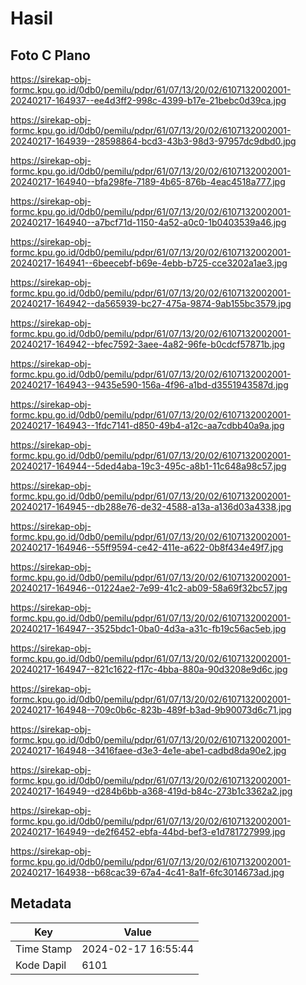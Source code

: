 # Hasil

## Foto C Plano

https://sirekap-obj-formc.kpu.go.id/0db0/pemilu/pdpr/61/07/13/20/02/6107132002001-20240217-164937--ee4d3ff2-998c-4399-b17e-21bebc0d39ca.jpg

https://sirekap-obj-formc.kpu.go.id/0db0/pemilu/pdpr/61/07/13/20/02/6107132002001-20240217-164939--28598864-bcd3-43b3-98d3-97957dc9dbd0.jpg

https://sirekap-obj-formc.kpu.go.id/0db0/pemilu/pdpr/61/07/13/20/02/6107132002001-20240217-164940--bfa298fe-7189-4b65-876b-4eac4518a777.jpg

https://sirekap-obj-formc.kpu.go.id/0db0/pemilu/pdpr/61/07/13/20/02/6107132002001-20240217-164940--a7bcf71d-1150-4a52-a0c0-1b0403539a46.jpg

https://sirekap-obj-formc.kpu.go.id/0db0/pemilu/pdpr/61/07/13/20/02/6107132002001-20240217-164941--6beecebf-b69e-4ebb-b725-cce3202a1ae3.jpg

https://sirekap-obj-formc.kpu.go.id/0db0/pemilu/pdpr/61/07/13/20/02/6107132002001-20240217-164942--da565939-bc27-475a-9874-9ab155bc3579.jpg

https://sirekap-obj-formc.kpu.go.id/0db0/pemilu/pdpr/61/07/13/20/02/6107132002001-20240217-164942--bfec7592-3aee-4a82-96fe-b0cdcf57871b.jpg

https://sirekap-obj-formc.kpu.go.id/0db0/pemilu/pdpr/61/07/13/20/02/6107132002001-20240217-164943--9435e590-156a-4f96-a1bd-d3551943587d.jpg

https://sirekap-obj-formc.kpu.go.id/0db0/pemilu/pdpr/61/07/13/20/02/6107132002001-20240217-164943--1fdc7141-d850-49b4-a12c-aa7cdbb40a9a.jpg

https://sirekap-obj-formc.kpu.go.id/0db0/pemilu/pdpr/61/07/13/20/02/6107132002001-20240217-164944--5ded4aba-19c3-495c-a8b1-11c648a98c57.jpg

https://sirekap-obj-formc.kpu.go.id/0db0/pemilu/pdpr/61/07/13/20/02/6107132002001-20240217-164945--db288e76-de32-4588-a13a-a136d03a4338.jpg

https://sirekap-obj-formc.kpu.go.id/0db0/pemilu/pdpr/61/07/13/20/02/6107132002001-20240217-164946--55ff9594-ce42-411e-a622-0b8f434e49f7.jpg

https://sirekap-obj-formc.kpu.go.id/0db0/pemilu/pdpr/61/07/13/20/02/6107132002001-20240217-164946--01224ae2-7e99-41c2-ab09-58a69f32bc57.jpg

https://sirekap-obj-formc.kpu.go.id/0db0/pemilu/pdpr/61/07/13/20/02/6107132002001-20240217-164947--3525bdc1-0ba0-4d3a-a31c-fb19c56ac5eb.jpg

https://sirekap-obj-formc.kpu.go.id/0db0/pemilu/pdpr/61/07/13/20/02/6107132002001-20240217-164947--821c1622-f17c-4bba-880a-90d3208e9d6c.jpg

https://sirekap-obj-formc.kpu.go.id/0db0/pemilu/pdpr/61/07/13/20/02/6107132002001-20240217-164948--709c0b6c-823b-489f-b3ad-9b90073d6c71.jpg

https://sirekap-obj-formc.kpu.go.id/0db0/pemilu/pdpr/61/07/13/20/02/6107132002001-20240217-164948--3416faee-d3e3-4e1e-abe1-cadbd8da90e2.jpg

https://sirekap-obj-formc.kpu.go.id/0db0/pemilu/pdpr/61/07/13/20/02/6107132002001-20240217-164949--d284b6bb-a368-419d-b84c-273b1c3362a2.jpg

https://sirekap-obj-formc.kpu.go.id/0db0/pemilu/pdpr/61/07/13/20/02/6107132002001-20240217-164949--de2f6452-ebfa-44bd-bef3-e1d781727999.jpg

https://sirekap-obj-formc.kpu.go.id/0db0/pemilu/pdpr/61/07/13/20/02/6107132002001-20240217-164938--b68cac39-67a4-4c41-8a1f-6fc3014673ad.jpg


## Metadata

| Key        | Value               |
| ---------- | ------------------- |
| Time Stamp | 2024-02-17 16:55:44 |
| Kode Dapil | 6101                |



